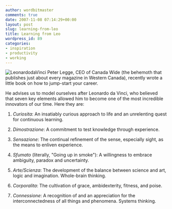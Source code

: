 ```yaml
---
author: wordbitmaster
comments: true
date: 2007-11-08 07:14:29+00:00
layout: post
slug: learning-from-leo
title: Learning from Leo
wordpress_id: 89
categories:
- inspiration
- productivity
- working
---
```


![LeonardodaVinci](http://wordbit.freehostia.com/wp-content/uploads/2007/11/LeonardodaVinci.jpg) Peter Legge, CEO of Canada Wide (the behemoth that publishes just about every magazine in Western Canada), recently wrote a little book on how to jump-start your career. 

He advises us to model ourselves after Leonardo da Vinci, who believed that seven key elements allowed him to become one of the most incredible innovators of our time. Here they are:

1. _Curiosita_: An insatiably curious approach to life and an unrelenting quest for continuous learning.

2. _Dimostrazione_: A commitment to test knowledge through experience.

3. _Sensazione_: The continual refinement of the sense, especially sight, as the means to enliven experience.

4. _Sfumato_ (literally, "Going up in smoke"): A willingness to embrace ambiguity, paradox and uncertainty.

5. _Arte/Scienza_: The development of the balance between science and art, logic and imagination. Whole-brain thinking.

6. _Corporalita_: The cultivation of grace, ambidexterity, fitness, and poise.

7. _Connessione_: A recognition of and an appreciation for the interconnectedness of all things and phenomena. Systems thinking.
